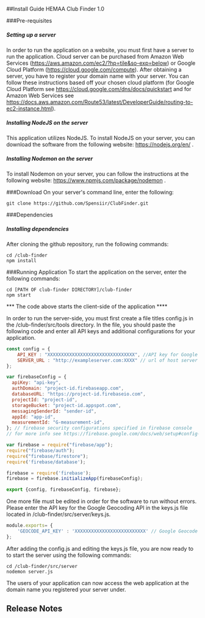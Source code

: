 ##Install Guide HEMAA Club Finder 1.0

###Pre-requisites
##### Setting up a server
In order to run the application on a website, you must first have a server to run the application. 
Cloud server can be purchased from Amazon Web Services (https://aws.amazon.com/ec2/?hp=tile&so-exp=below) 
or Google Cloud Platform (https://cloud.google.com/compute). After obtaining a server, you have to register your domain
name with your server. You can follow these instructions
based off your chosen cloud platform (for Google Cloud Platform see https://cloud.google.com/dns/docs/quickstart and
for Amazon Web Services see https://docs.aws.amazon.com/Route53/latest/DeveloperGuide/routing-to-ec2-instance.html).

##### Installing NodeJS on the server
This application utilizes NodeJS. To install NodeJS on your server, you can download the
software from the following website: https://nodejs.org/en/ .

##### Installing Nodemon on the server
To install Nodemon on your server, you can follow the instructions at the following 
website: https://www.npmjs.com/package/nodemon .

###Download 
On your server's command line, enter the following:
```shell 
git clone https://github.com/Spensiir/ClubFinder.git
```

###Dependencies
##### Installing dependencies
After cloning the github repository, run the following commands:

```shell
cd /club-finder
npm install
```

###Running Application
To start the application on the server, enter the following commands:
```shell 
cd [PATH OF club-finder DIRECTORY]/club-finder
npm start
```
*** The code above starts the client-side of the application ****

In order to run the server-side, you must first create a file titles config.js
in the /club-finder/src/tools directory. In the file, you should paste the 
following code and enter all API keys and additional configurations for your 
application.

```js
const config = {
    API_KEY : "XXXXXXXXXXXXXXXXXXXXXXXXXXXXXXXX", //API key for Google Maps API (see https://developers.google.com/maps/documentation/javascript/get-api-key)
    SERVER_URL : "http://exampleserver.com:XXXX" // url of host server
};

var firebaseConfig = {
  apiKey: "api-key",
  authDomain: "project-id.firebaseapp.com",
  databaseURL: "https://project-id.firebaseio.com",
  projectId: "project-id",
  storageBucket: "project-id.appspot.com",
  messagingSenderId: "sender-id",
  appId: "app-id",
  measurementId: "G-measurement-id",
}; // firebase security configurations specified in firebase console
// for more info see https://firebase.google.com/docs/web/setup#config-object

var firebase = require("firebase/app");
require("firebase/auth");
require("firebase/firestore");
require('firebase/database');

firebase = require('firebase');
firebase = firebase.initializeApp(firebaseConfig);

export {config, firebaseConfig, firebase};
```
One more file must be edited in order for the software to run without errors. Please enter the API key for
the Google Geocoding API in the keys.js file located in /club-finder/src/server/keys.js.
```js
module.exports= {
    'GEOCODE_API_KEY' : 'XXXXXXXXXXXXXXXXXXXXXXXXXX' // Google Geocode API key
};
```
After adding the config.js and editing the keys.js file, you are now ready to to start the server
using the following commands:

```shell
cd /club-finder/src/server
nodemon server.js
```
The users of your application can now access the web application at the 
domain name you registered your server under.

## Release Notes





